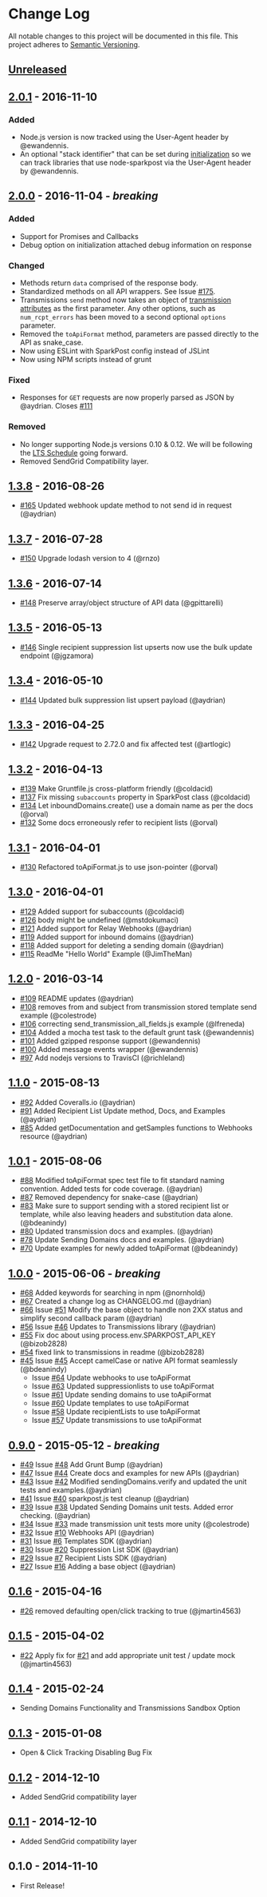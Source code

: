 # Change Log
All notable changes to this project will be documented in this file.
This project adheres to [Semantic Versioning](http://semver.org/).

## [Unreleased][unreleased]

## [2.0.1] - 2016-11-10
### Added
- Node.js version is now tracked using the User-Agent header by @ewandennis.
- An optional "stack identifier" that can be set during [initialization](README.md#initialization) so we can track libraries that use node-sparkpost via the User-Agent header by @ewandennis.

## [2.0.0] - 2016-11-04 - *breaking*
### Added
- Support for Promises and Callbacks
- Debug option on initialization attached debug information on response

### Changed
- Methods return `data` comprised of the response body.
- Standardized methods on all API wrappers. See Issue [#175](/SparkPost/node-sparkpost/issues/175).
- Transmissions `send` method now takes an object of [transmission attributes](https://developers.sparkpost.com/api/transmissions.html#header-transmission-attributes) as the first parameter. Any other options, such as `num_rcpt_errors` has been moved to a second optional `options` parameter.
- Removed the `toApiFormat` method, parameters are passed directly to the API as snake_case.
- Now using ESLint with SparkPost config instead of JSLint
- Now using NPM scripts instead of grunt

### Fixed
- Responses for `GET` requests are now properly parsed as JSON by @aydrian. Closes [#111](/SparkPost/node-sparkpost/issues/111)

### Removed
- No longer supporting Node.js versions 0.10 & 0.12. We will be following the [LTS Schedule](https://github.com/nodejs/LTS) going forward.
- Removed SendGrid Compatibility layer.

## [1.3.8] - 2016-08-26
- [#165](https://github.com/SparkPost/node-sparkpost/pull/165) Updated webhook update method to not send id in request (@aydrian)

## [1.3.7] - 2016-07-28
- [#150](https://github.com/SparkPost/node-sparkpost/pull/150) Upgrade lodash version to 4 (@rnzo)

## [1.3.6] - 2016-07-14
- [#148](https://github.com/SparkPost/node-sparkpost/pull/148) Preserve array/object structure of API data (@gpittarelli)

## [1.3.5] - 2016-05-13
- [#146](https://github.com/SparkPost/node-sparkpost/pull/146) Single recipient suppression list upserts now use the bulk update endpoint (@jgzamora)

## [1.3.4] - 2016-05-10
- [#144](https://github.com/SparkPost/node-sparkpost/pull/144) Updated bulk suppression list upsert payload (@aydrian)

## [1.3.3] - 2016-04-25
- [#142](https://github.com/SparkPost/node-sparkpost/pull/142) Upgrade request to 2.72.0 and fix affected test (@artlogic)

## [1.3.2] - 2016-04-13
- [#139](https://github.com/SparkPost/node-sparkpost/pull/139) Make Gruntfile.js cross-platform friendly (@coldacid)
- [#137](https://github.com/SparkPost/node-sparkpost/pull/137) Fix missing `subaccounts` property in SparkPost class (@coldacid)
- [#134](https://github.com/SparkPost/node-sparkpost/pull/134) Let inboundDomains.create() use a domain name as per the docs (@orval)
- [#132](https://github.com/SparkPost/node-sparkpost/pull/132) Some docs erroneously refer to recipient lists (@orval)

## [1.3.1] - 2016-04-01
- [#130](https://github.com/SparkPost/node-sparkpost/pull/130) Refactored toApiFormat.js to use json-pointer (@orval)

## [1.3.0] - 2016-04-01
- [#129](https://github.com/SparkPost/node-sparkpost/pull/129) Added support for subaccounts (@coldacid)
- [#126](https://github.com/SparkPost/node-sparkpost/pull/126) body might be undefined (@mstdokumaci)
- [#121](https://github.com/SparkPost/node-sparkpost/pull/121) Added support for Relay Webhooks (@aydrian)
- [#119](https://github.com/SparkPost/node-sparkpost/pull/119) Added support for inbound domains (@aydrian)
- [#118](https://github.com/SparkPost/node-sparkpost/pull/118) Added support for deleting a sending domain (@aydrian)
- [#115](https://github.com/SparkPost/node-sparkpost/pull/115) ReadMe "Hello World" Example (@JimTheMan)

## [1.2.0] - 2016-03-14
- [#109](https://github.com/SparkPost/node-sparkpost/pull/109) README updates (@aydrian)
- [#108](https://github.com/SparkPost/node-sparkpost/pull/108) removes from and subject from transmission stored template send example (@colestrode)
- [#106](https://github.com/SparkPost/node-sparkpost/pull/106) correcting send_transmission_all_fields.js example (@lfreneda)
- [#104](https://github.com/SparkPost/node-sparkpost/pull/104) Added a mocha test task to the default grunt task (@ewandennis)
- [#101](https://github.com/SparkPost/node-sparkpost/pull/101) Added gzipped response support (@ewandennis)
- [#100](https://github.com/SparkPost/node-sparkpost/pull/100) Added message events wrapper (@ewandennis)
- [#97](https://github.com/SparkPost/node-sparkpost/pull/97) Add nodejs versions to TravisCI (@richleland)

## [1.1.0] - 2015-08-13
- [#92](https://github.com/SparkPost/node-sparkpost/pull/92) Added Coveralls.io (@aydrian)
- [#91](https://github.com/SparkPost/node-sparkpost/pull/91) Added Recipient List Update method, Docs, and Examples (@aydrian)
- [#85](https://github.com/SparkPost/node-sparkpost/pull/85) Added getDocumentation and getSamples functions to Webhooks resource (@aydrian)

## [1.0.1] - 2015-08-06
- [#88](https://github.com/SparkPost/node-sparkpost/pull/88) Modified toApiFormat spec test file to fit standard naming convention. Added tests for code coverage. (@aydrian)
- [#87](https://github.com/SparkPost/node-sparkpost/pull/87) Removed dependency for snake-case (@aydrian)
- [#83](https://github.com/SparkPost/node-sparkpost/pull/83) Make sure to support sending with a stored recipient list or template, while also leaving headers and substitution data alone. (@bdeanindy)
- [#80](https://github.com/SparkPost/node-sparkpost/pull/80) Updated transmission docs and examples. (@aydrian)
- [#78](https://github.com/SparkPost/node-sparkpost/pull/78) Update Sending Domains docs and examples. (@aydrian)
- [#70](https://github.com/SparkPost/node-sparkpost/pull/70) Update examples for newly added toApiFormat (@bdeanindy)

## [1.0.0] - 2015-06-06 - *breaking*
- [#68](https://github.com/SparkPost/node-sparkpost/pull/68) Added keywords for searching in npm (@nornholdj)
- [#67](https://github.com/SparkPost/node-sparkpost/pull/67) Created a change log as CHANGELOG.md (@aydrian)
- [#66](https://github.com/SparkPost/node-sparkpost/pull/66) Issue [#51](https://github.com/SparkPost/node-sparkpost/issues/51) Modify the base object to handle non 2XX status and simplify second callback param (@aydrian)
- [#56](https://github.com/SparkPost/node-sparkpost/pull/56) Issue [#46](https://github.com/SparkPost/node-sparkpost/issues/46) Updates to Transmissions library (@aydrian)
- [#55](https://github.com/SparkPost/node-sparkpost/pull/55) Fix doc about using process.env.SPARKPOST_API_KEY (@bizob2828)
- [#54](https://github.com/SparkPost/node-sparkpost/pull/54) fixed link to transmissions in readme (@bizob2828)
- [#45](https://github.com/SparkPost/node-sparkpost/pull/45) Issue [#45](https://github.com/SparkPost/node-sparkpost/issues/44) Accept camelCase or native API format seamlessly (@bdeanindy)
  - Issue [#64](https://github.com/SparkPost/node-sparkpost/issues/64) Update webhooks to use toApiFormat
  - Issue [#63](https://github.com/SparkPost/node-sparkpost/issues/63) Updated suppressionlists to use toApiFormat
  - Issue [#61](https://github.com/SparkPost/node-sparkpost/issues/61) Update sending domains to use toApiFormat
  - Issue [#60](https://github.com/SparkPost/node-sparkpost/issues/60) Update templates to use toApiFormat
  - Issue [#58](https://github.com/SparkPost/node-sparkpost/issues/58) Update recipientLists to use toApiFormat
  - Issue [#57](https://github.com/SparkPost/node-sparkpost/issues/58) Update transmissions to use toApiFormat

## [0.9.0] - 2015-05-12 - *breaking*
- [#49](https://github.com/SparkPost/node-sparkpost/pull/49) Issue [#48](https://github.com/SparkPost/node-sparkpost/issues/48) Add Grunt Bump (@aydrian)
- [#47](https://github.com/SparkPost/node-sparkpost/pull/47) Issue [#44](https://github.com/SparkPost/node-sparkpost/issues/44) Create docs and examples for new APIs (@aydrian)
- [#43](https://github.com/SparkPost/node-sparkpost/pull/43) Issue [#42](https://github.com/SparkPost/node-sparkpost/issues/42) Modified sendingDomains.verify and updated the unit tests and examples.(@aydrian)
- [#41](https://github.com/SparkPost/node-sparkpost/pull/41) Issue [#40](https://github.com/SparkPost/node-sparkpost/issues/40) sparkpost.js test cleanup (@aydrian)
- [#39](https://github.com/SparkPost/node-sparkpost/pull/39) Issue [#38](https://github.com/SparkPost/node-sparkpost/issues/38) Updated Sending Domains unit tests. Added error checking. (@aydrian)
- [#34](https://github.com/SparkPost/node-sparkpost/pull/34) Issue [#33](https://github.com/SparkPost/node-sparkpost/issues/33) made transmission unit tests more unity (@colestrode)
- [#32](https://github.com/SparkPost/node-sparkpost/pull/32) Issue [#10](https://github.com/SparkPost/node-sparkpost/issues/10) Webhooks API (@aydrian)
- [#31](https://github.com/SparkPost/node-sparkpost/pull/31) Issue [#6](https://github.com/SparkPost/node-sparkpost/issues/6) Templates SDK (@aydrian)
- [#30](https://github.com/SparkPost/node-sparkpost/pull/30) Issue [#20](https://github.com/SparkPost/node-sparkpost/issues/20) Suppression List SDK (@aydrian)
- [#29](https://github.com/SparkPost/node-sparkpost/pull/29) Issue [#7](https://github.com/SparkPost/node-sparkpost/issues/7) Recipient Lists SDK (@aydrian)
- [#27](https://github.com/SparkPost/node-sparkpost/pull/27) Issue [#16](https://github.com/SparkPost/node-sparkpost/issues/16) Adding a base object (@aydrian)

## [0.1.6] - 2015-04-16
- [#26](https://github.com/SparkPost/node-sparkpost/pull/26) removed defaulting open/click tracking to true (@jmartin4563)

## [0.1.5] - 2015-04-02
- [#22](https://github.com/SparkPost/node-sparkpost/pull/22) Apply fix for [#21](https://github.com/SparkPost/node-sparkpost/issues/21) and add appropriate unit test / update mock (@jmartin4563)

## [0.1.4] - 2015-02-24
- Sending Domains Functionality and Transmissions Sandbox Option

## [0.1.3] - 2015-01-08
- Open & Click Tracking Disabling Bug Fix

## [0.1.2] - 2014-12-10
- Added SendGrid compatibility layer

## [0.1.1] - 2014-12-10
- Added SendGrid compatibility layer

## 0.1.0 - 2014-11-10
- First Release!

[unreleased]: https://github.com/sparkpost/node-sparkpost/compare/v2.0.1...HEAD
[2.0.1]: https://github.com/sparkpost/node-sparkpost/compare/v2.0.0...v2.0.1
[2.0.0]: https://github.com/sparkpost/node-sparkpost/compare/1.3.8...v2.0.0
[1.3.8]: https://github.com/sparkpost/node-sparkpost/compare/1.3.7...1.3.8
[1.3.7]: https://github.com/sparkpost/node-sparkpost/compare/1.3.6...1.3.7
[1.3.6]: https://github.com/sparkpost/node-sparkpost/compare/1.3.5...1.3.6
[1.3.5]: https://github.com/sparkpost/node-sparkpost/compare/1.3.4...1.3.5
[1.3.4]: https://github.com/sparkpost/node-sparkpost/compare/1.3.3...1.3.4
[1.3.3]: https://github.com/sparkpost/node-sparkpost/compare/1.3.2...1.3.3
[1.3.2]: https://github.com/sparkpost/node-sparkpost/compare/1.3.1...1.3.2
[1.3.1]: https://github.com/sparkpost/node-sparkpost/compare/1.3.0...1.3.1
[1.3.0]: https://github.com/sparkpost/node-sparkpost/compare/1.2.0...1.3.0
[1.2.0]: https://github.com/sparkpost/node-sparkpost/compare/1.1.0...1.2.0
[1.1.0]: https://github.com/sparkpost/node-sparkpost/compare/1.0.1...1.1.0
[1.0.1]: https://github.com/sparkpost/node-sparkpost/compare/1.0.0...1.0.1
[1.0.0]: https://github.com/sparkpost/node-sparkpost/compare/0.9.0...1.0.0
[0.9.0]: https://github.com/sparkpost/node-sparkpost/compare/0.1.6...0.9.0
[0.1.6]: https://github.com/sparkpost/node-sparkpost/compare/0.1.5...0.1.6
[0.1.5]: https://github.com/sparkpost/node-sparkpost/compare/0.1.4...0.1.5
[0.1.4]: https://github.com/sparkpost/node-sparkpost/compare/0.1.3...0.1.4
[0.1.3]: https://github.com/sparkpost/node-sparkpost/compare/0.1.2...0.1.3
[0.1.2]: https://github.com/sparkpost/node-sparkpost/compare/0.1.1...0.1.2
[0.1.1]: https://github.com/sparkpost/node-sparkpost/compare/0.1.0...0.1.1
